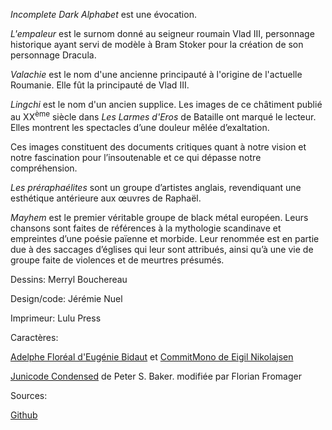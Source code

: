 *Incomplete Dark Alphabet* est une évocation.

*L'empaleur* est le surnom donné au seigneur roumain Vlad III,
personnage historique ayant servi de modèle à Bram Stoker pour la création de son personnage Dracula.

*Valachie* est le nom d'une ancienne principauté à l'origine de l'actuelle Roumanie.
Elle fût la principauté de Vlad III.

*Lingchi* est le nom d'un ancien supplice.
Les images de ce châtiment publié au XX<sup>ème</sup> siècle dans *Les Larmes d'Eros* de Bataille ont marqué le lecteur.
Elles montrent les spectacles d&rsquo;une douleur mêlée d&rsquo;exaltation.

Ces images constituent des documents critiques quant à notre vision et notre fascination pour l’insoutenable et ce qui dépasse notre compréhension.

*Les préraphaélites* sont un groupe d’artistes anglais, revendiquant une esthétique antérieure aux œuvres de Raphaël.

*Mayhem* est le premier véritable groupe de black métal européen.
Leurs chansons sont faites de références à la mythologie scandinave et empreintes d’une poésie païenne et morbide.
Leur renommée est en partie due à des saccages d’églises qui leur sont attribués, ainsi qu’à une vie de groupe faite de violences et de meurtres présumés.

Dessins: Merryl Bouchereau

Design/code: Jérémie Nuel

Imprimeur: Lulu Press

Caractères:

[Adelphe Floréal d'Eugénie Bidaut](http://eugéniebidaut.eu/adelphe/) et [CommitMono de Eigil Nikolajsen](https://commitmono.com/)

[Junicode Condensed](https://github.com/Fromager/junicode/tree/master/fonts) de Peter S. Baker. modifiée par Florian Fromager

Sources:

[Github](https://github.com/jeremien/incompletedarkalphabet.ink)
